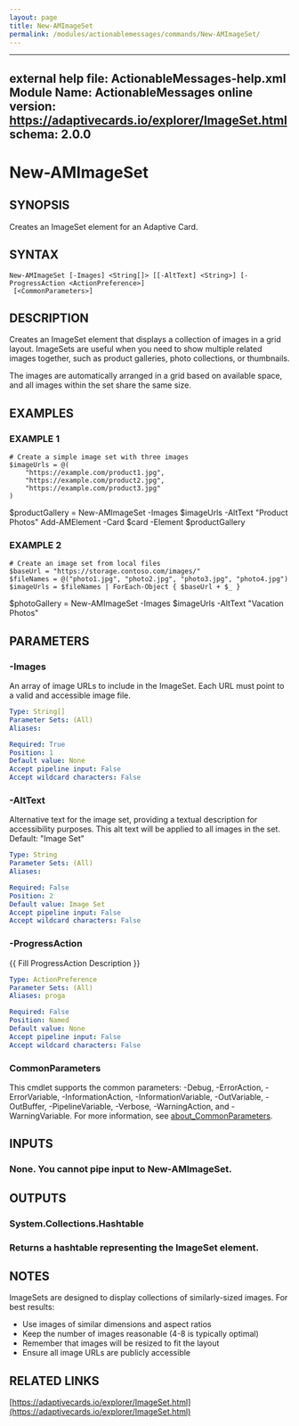 ```yaml
---
layout: page
title: New-AMImageSet
permalink: /modules/actionablemessages/commands/New-AMImageSet/
---
```


---
external help file: ActionableMessages-help.xml
Module Name: ActionableMessages
online version: https://adaptivecards.io/explorer/ImageSet.html
schema: 2.0.0
---

# New-AMImageSet

## SYNOPSIS
Creates an ImageSet element for an Adaptive Card.

## SYNTAX

```
New-AMImageSet [-Images] <String[]> [[-AltText] <String>] [-ProgressAction <ActionPreference>]
 [<CommonParameters>]
```

## DESCRIPTION
Creates an ImageSet element that displays a collection of images in a grid layout.
ImageSets are useful when you need to show multiple related images together, such as
product galleries, photo collections, or thumbnails.

The images are automatically arranged in a grid based on available space, and all
images within the set share the same size.

## EXAMPLES

### EXAMPLE 1
```
# Create a simple image set with three images
$imageUrls = @(
    "https://example.com/product1.jpg",
    "https://example.com/product2.jpg",
    "https://example.com/product3.jpg"
)
```

$productGallery = New-AMImageSet -Images $imageUrls -AltText "Product Photos"
Add-AMElement -Card $card -Element $productGallery

### EXAMPLE 2
```
# Create an image set from local files
$baseUrl = "https://storage.contoso.com/images/"
$fileNames = @("photo1.jpg", "photo2.jpg", "photo3.jpg", "photo4.jpg")
$imageUrls = $fileNames | ForEach-Object { $baseUrl + $_ }
```

$photoGallery = New-AMImageSet -Images $imageUrls -AltText "Vacation Photos"

## PARAMETERS

### -Images
An array of image URLs to include in the ImageSet.
Each URL must point to a valid
and accessible image file.

```yaml
Type: String[]
Parameter Sets: (All)
Aliases:

Required: True
Position: 1
Default value: None
Accept pipeline input: False
Accept wildcard characters: False
```

### -AltText
Alternative text for the image set, providing a textual description for
accessibility purposes.
This alt text will be applied to all images in the set.
Default: "Image Set"

```yaml
Type: String
Parameter Sets: (All)
Aliases:

Required: False
Position: 2
Default value: Image Set
Accept pipeline input: False
Accept wildcard characters: False
```

### -ProgressAction
{{ Fill ProgressAction Description }}

```yaml
Type: ActionPreference
Parameter Sets: (All)
Aliases: proga

Required: False
Position: Named
Default value: None
Accept pipeline input: False
Accept wildcard characters: False
```

### CommonParameters
This cmdlet supports the common parameters: -Debug, -ErrorAction, -ErrorVariable, -InformationAction, -InformationVariable, -OutVariable, -OutBuffer, -PipelineVariable, -Verbose, -WarningAction, and -WarningVariable. For more information, see [about_CommonParameters](http://go.microsoft.com/fwlink/?LinkID=113216).

## INPUTS

### None. You cannot pipe input to New-AMImageSet.
## OUTPUTS

### System.Collections.Hashtable
### Returns a hashtable representing the ImageSet element.
## NOTES
ImageSets are designed to display collections of similarly-sized images.
For best results:

- Use images of similar dimensions and aspect ratios
- Keep the number of images reasonable (4-8 is typically optimal)
- Remember that images will be resized to fit the layout
- Ensure all image URLs are publicly accessible

## RELATED LINKS

[https://adaptivecards.io/explorer/ImageSet.html](https://adaptivecards.io/explorer/ImageSet.html)


